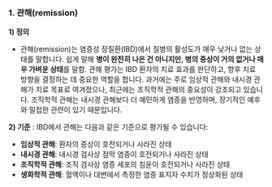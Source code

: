 ### 1. 관해(remission)
**1) 정의**
- 관해(remission)는 염증성 장질환(IBD)에서 질병의 활성도가 매우 낮거나 없는 상태를 말합니다. 
쉽게 말해 **병이 완전히 나은 건 아니지만, 병의 증상이 거의 없거나 매우 가벼운 상태**를 말함.
관해 평가는 IBD 환자의 치료 효과를 판단하고, 향후 치료 방향을 결정하는 데 중요한 역할을 합니다.
과거에는 주로 임상적 관해와 내시경 관해가 치료 목표로 여겨졌으나, 최근에는 조직학적 관해의 중요성이 강조되고 있습니다.
조직학적 관해는 내시경 관해보다 더 예민하게 염증을 반영하며, 장기적인 예후와 밀접한 관련이 있기 때문입니다.

**2) 기준** : IBD에서 관해는 다음과 같은 기준으로 평가될 수 있습니다:
- **임상적 관해**: 환자의 증상이 호전되거나 사라진 상태
- **내시경 관해**: 내시경 검사상 점막 염증이 호전되거나 사라진 상태
- **조직학적 관해**: 조직 검사상 염증 세포의 침윤이 호전되거나 사라진 상태
- **생화학적 관해**: 혈액이나 대변에서 측정한 염증 표지자 수치가 정상화된 상태
